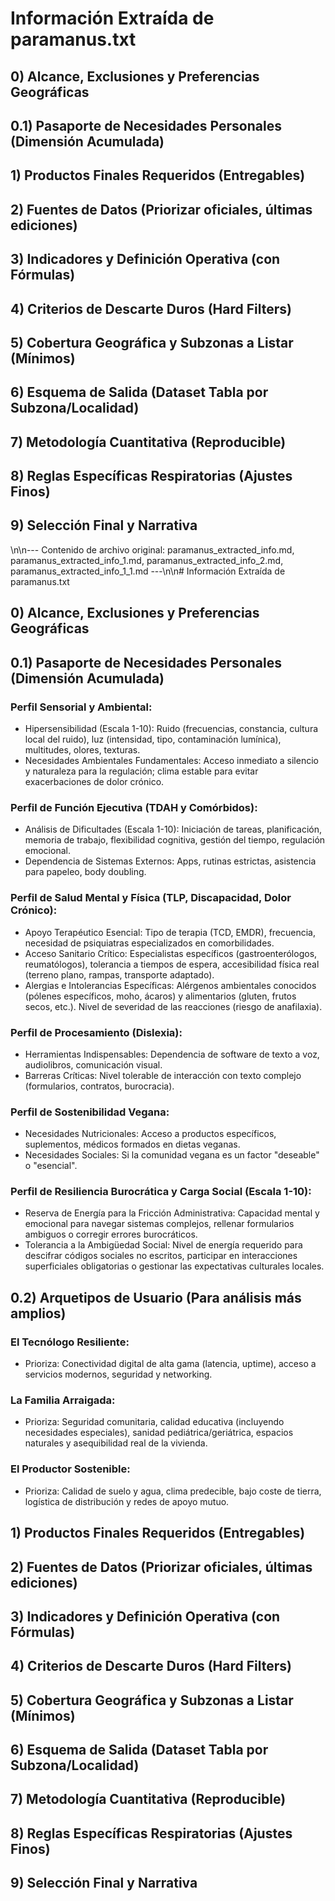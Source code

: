 # Información Extraída de paramanus.txt

## 0) Alcance, Exclusiones y Preferencias Geográficas

## 0.1) Pasaporte de Necesidades Personales (Dimensión Acumulada)

## 1) Productos Finales Requeridos (Entregables)

## 2) Fuentes de Datos (Priorizar oficiales, últimas ediciones)

## 3) Indicadores y Definición Operativa (con Fórmulas)

## 4) Criterios de Descarte Duros (Hard Filters)

## 5) Cobertura Geográfica y Subzonas a Listar (Mínimos)

## 6) Esquema de Salida (Dataset Tabla por Subzona/Localidad)

## 7) Metodología Cuantitativa (Reproducible)

## 8) Reglas Específicas Respiratorias (Ajustes Finos)

## 9) Selección Final y Narrativa


\n\n--- Contenido de archivo original: paramanus_extracted_info.md, paramanus_extracted_info_1.md, paramanus_extracted_info_2.md, paramanus_extracted_info_1_1.md ---\n\n# Información Extraída de paramanus.txt

## 0) Alcance, Exclusiones y Preferencias Geográficas

## 0.1) Pasaporte de Necesidades Personales (Dimensión Acumulada)

### Perfil Sensorial y Ambiental:
- Hipersensibilidad (Escala 1-10): Ruido (frecuencias, constancia, cultura local del ruido), luz (intensidad, tipo, contaminación lumínica), multitudes, olores, texturas.
- Necesidades Ambientales Fundamentales: Acceso inmediato a silencio y naturaleza para la regulación; clima estable para evitar exacerbaciones de dolor crónico.

### Perfil de Función Ejecutiva (TDAH y Comórbidos):
- Análisis de Dificultades (Escala 1-10): Iniciación de tareas, planificación, memoria de trabajo, flexibilidad cognitiva, gestión del tiempo, regulación emocional.
- Dependencia de Sistemas Externos: Apps, rutinas estrictas, asistencia para papeleo, body doubling.

### Perfil de Salud Mental y Física (TLP, Discapacidad, Dolor Crónico):
- Apoyo Terapéutico Esencial: Tipo de terapia (TCD, EMDR), frecuencia, necesidad de psiquiatras especializados en comorbilidades.
- Acceso Sanitario Crítico: Especialistas específicos (gastroenterólogos, reumatólogos), tolerancia a tiempos de espera, accesibilidad física real (terreno plano, rampas, transporte adaptado).
- Alergias e Intolerancias Específicas: Alérgenos ambientales conocidos (pólenes específicos, moho, ácaros) y alimentarios (gluten, frutos secos, etc.). Nivel de severidad de las reacciones (riesgo de anafilaxia).

### Perfil de Procesamiento (Dislexia):
- Herramientas Indispensables: Dependencia de software de texto a voz, audiolibros, comunicación visual.
- Barreras Críticas: Nivel tolerable de interacción con texto complejo (formularios, contratos, burocracia).

### Perfil de Sostenibilidad Vegana:
- Necesidades Nutricionales: Acceso a productos específicos, suplementos, médicos formados en dietas veganas.
- Necesidades Sociales: Si la comunidad vegana es un factor "deseable" o "esencial".

### Perfil de Resiliencia Burocrática y Carga Social (Escala 1-10):
- Reserva de Energía para la Fricción Administrativa: Capacidad mental y emocional para navegar sistemas complejos, rellenar formularios ambiguos o corregir errores burocráticos.
- Tolerancia a la Ambigüedad Social: Nivel de energía requerido para descifrar códigos sociales no escritos, participar en interacciones superficiales obligatorias o gestionar las expectativas culturales locales.

## 0.2) Arquetipos de Usuario (Para análisis más amplios)

### El Tecnólogo Resiliente:
- Prioriza: Conectividad digital de alta gama (latencia, uptime), acceso a servicios modernos, seguridad y networking.

### La Familia Arraigada:
- Prioriza: Seguridad comunitaria, calidad educativa (incluyendo necesidades especiales), sanidad pediátrica/geriátrica, espacios naturales y asequibilidad real de la vivienda.

### El Productor Sostenible:
- Prioriza: Calidad de suelo y agua, clima predecible, bajo coste de tierra, logística de distribución y redes de apoyo mutuo.

## 1) Productos Finales Requeridos (Entregables)

## 2) Fuentes de Datos (Priorizar oficiales, últimas ediciones)

## 3) Indicadores y Definición Operativa (con Fórmulas)

## 4) Criterios de Descarte Duros (Hard Filters)

## 5) Cobertura Geográfica y Subzonas a Listar (Mínimos)

## 6) Esquema de Salida (Dataset Tabla por Subzona/Localidad)

## 7) Metodología Cuantitativa (Reproducible)

## 8) Reglas Específicas Respiratorias (Ajustes Finos)

## 9) Selección Final y Narrativa
